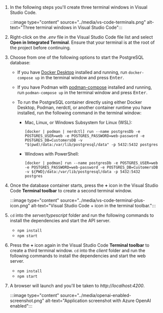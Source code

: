 1. In the following steps you'll create three terminal windows in Visual Studio Code. 

    :::image type="content" source="../media/vs-code-terminals.png" alt-text="Three terminal windows in Visual Studio Code":::

1. Right-click on the *.env* file in the Visual Studio Code file list and select **Open in Integrated Terminal**. Ensure that your terminal is at the root of the project before continuing.

1. Choose from one of the following options to start the PostgreSQL database:

    - If you have [Docker Desktop](https://www.docker.com/get-started/) installed and running, run `docker-compose up` in the terminal window and press <kbd>Enter</kbd>.
    - If you have Podman with [podman-compose](https://podman-desktop.io/docs/compose/podman-compose) installed and running, run `podman-compose up` in the terminal window and press <kbd>Enter</kbd>.
    - To run the PostgreSQL container directly using either Docker Desktop, Podman, nerdctl, or another container runtime you have installed, run the following command in the terminal window:

       - Mac, Linux, or Windows Subsystem for Linux (WSL): 

           ```
           [docker | podman | nerdctl] run --name postgresDb -e POSTGRES_USER=web -e POSTGRES_PASSWORD=web-password -e POSTGRES_DB=CustomersDB -v "$(pwd)/data:/var/lib/postgresql/data" -p 5432:5432 postgres
           ```

       - Windows with PowerShell: 

           ```
           [docker | podman] run --name postgresDb -e POSTGRES_USER=web -e POSTGRES_PASSWORD=web-password -e POSTGRES_DB=CustomersDB -v ${PWD}/data:/var/lib/postgresql/data -p 5432:5432 postgres
           ```

1. Once the database container starts, press the **+** icon in the Visual Studio Code **Terminal toolbar** to create a second terminal window. 

    :::image type="content" source="../media/vs-code-terminal-plus-icon.png" alt-text="Visual Studio Code + icon in the terminal toolbar.":::

1. `cd` into the *server/typescript* folder and run the following commands to install the dependencies and start the API server.

    - `npm install`
    - `npm start`

1. Press the **+** icon again in the Visual Studio Code **Terminal toolbar** to create a third terminal window. `cd` into the *client* folder and run the following commands to install the dependencies and start the web server.

    - `npm install`
    - `npm start` 

1. A browser will launch and you'll be taken to *http://localhost:4200*. 

    :::image type="content" source="../media/openai-enabled-screenshot.png" alt-text="Application screenshot with Azure OpenAI enabled":::